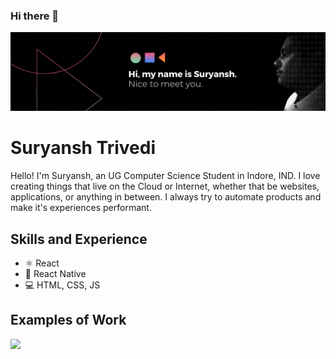 ### Hi there 👋

<!--
**skt2020/skt2020** is a ✨ _special_ ✨ repository because its `README.md` (this file) appears on your GitHub profile.

Here are some ideas to get you started:

- 🔭 I’m currently working on ...
- 🌱 I’m currently learning ...
- 👯 I’m looking to collaborate on ...
- 🤔 I’m looking for help with ...
- 💬 Ask me about ...
- 📫 How to reach me: ...
- 😄 Pronouns: ...
- ⚡ Fun fact: ...
-->
![Design and Development](https://github.com/skt2020/skt2020/blob/main/Yellow%20Monochrome%20Photo%20LinkedIn%20Banner.png)

# Suryansh Trivedi
Hello! I'm Suryansh, an UG Computer Science Student in Indore, IND. I love creating things that live on the Cloud or Internet, whether that be websites, applications, or anything in between. I always try to automate products and make it's experiences performant. 

## Skills and Experience
* ⚛ React
* 📱 React Native
* 💻 HTML, CSS, JS

## Examples of Work
<img src="https://github.com/adriantwarog/adriantwarog/blob/master/covid19.gif" width="512" >
